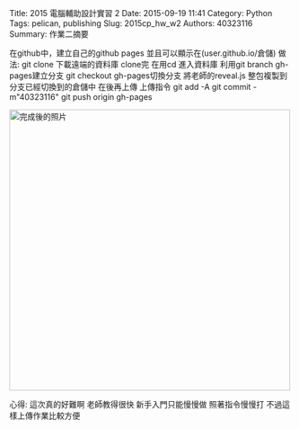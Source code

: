 Title: 2015 電腦輔助設計實習 2
Date: 2015-09-19 11:41
Category: Python
Tags: pelican, publishing
Slug: 2015cp_hw_w2
Authors: 40323116
Summary: 作業二摘要

在github中，建立自己的github pages   並且可以顯示在(user.github.io/倉儲)
做法:
git clone 下載遠端的資料庫
clone完 在用cd 進入資料庫
利用git branch gh-pages建立分支
git checkout gh-pages切換分支
將老師的reveal.js  整包複製到分支已經切換到的倉儲中
在後再上傳
上傳指令
git add -A
git commit -m"40323116"
git push origin gh-pages

<img src="https://copy.com/sfTQrVq6bcQq0eF9" width="500" alt="完成後的照片"></img>

心得:
這次真的好難啊  老師教得很快  新手入門只能慢慢做  照著指令慢慢打 不過這樣上傳作業比較方便